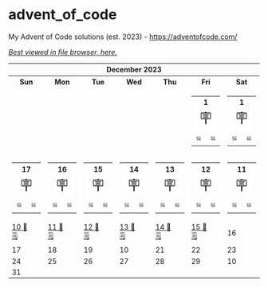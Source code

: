 # advent_of_code
My Advent of Code solutions (est. 2023) - https://adventofcode.com/

[_Best viewed in file browser, here._](README.md)
<!-- START_TOC -->
 

<table align="center" border="0" cellpadding="0" cellspacing="0" class="month" width="100%">
 <tr>
  <th class="month" colspan="7">
   December 2023
  </th>
 </tr>
 <tr>
  <th class="sun">
   Sun
  </th>
  <th class="mon">
   Mon
  </th>
  <th class="tue">
   Tue
  </th>
  <th class="wed">
   Wed
  </th>
  <th class="thu">
   Thu
  </th>
  <th class="fri">
   Fri
  </th>
  <th class="sat">
   Sat
  </th>
 </tr>
 <tr>
  <td class="noday">
  </td>
  <td class="noday">
  </td>
  <td class="noday">
  </td>
  <td class="noday">
  </td>
  <td class="noday">
  </td>
  <td class="fri">
       <table>
        <th colspan="2">1</th>
        <tr>
          <td colspan="2" align="center"><a href="2023/2.txt"><kbd><img src="static/placard.svg"</kbd></a></td>
        </tr>
        <tr>
<!--           <td><a href="2023/2.py"><kbd>🐍</kbd></a></td> -->
         <td align="center"><a href="2023/2.txt"><kbd> <img src="static/ticket.svg" width="19"> </kbd></a></td>
          <td align="center"><a href="2023/2.py"><kbd> <img width="19" src="static/snake.svg"></kbd></a></td>
        </tr>
      </table>
<!--    <a href="2023/1.py">
    1 🪧
   </a>
   <br/>
   <a href="2023/1.txt">
    🐍
   </a>
   <a href="2023/1.txt">
    🎫
   </a> -->
  </td>
  <td class="sat">
       <table>
                <th colspan="2">1</th>
        <tr>
          <td colspan="2" align="center"><a href="2023/2.txt"><kbd><img src="static/placard.svg"></kbd></a></td>
        </tr>
        <tr>
<!--           <td><a href="2023/2.py"><kbd>🐍</kbd></a></td> -->
         <td align="center"><a href="2023/2.py"><kbd> <img src="static/ticket.svg" width="19"> </kbd></a></td>
          <td align="center" href="https://google.com"><kbd> <img width="19" src="static/snake.svg"></kbd></td>
        </tr>
      </table>
  </td>
 </tr>
 <tr>
  <td class="sun">
       <table>
                <th colspan="2">17</th>
        <tr>
          <td colspan="2" align="center"><a href="2023/2.txt"><kbd><img src="static/placard.svg"></kbd></a></td>
        </tr>
        <tr>
<!--           <td><a href="2023/2.py"><kbd>🐍</kbd></a></td> -->
         <td align="center"><a href="2023/2.py"><kbd> <img src="static/ticket.svg" width="19"> </kbd></a></td>
          <td align="center" href="https://google.com"><kbd> <img width="19" src="static/snake.svg"></kbd></td>
        </tr>
      </table>
  </td>
  <td class="mon">
       <table>
                <th colspan="2">16</th>
        <tr>
          <td colspan="2" align="center"><a href="2023/2.txt"><kbd><img src="static/placard.svg"></kbd></a></td>
        </tr>
        <tr>
<!--           <td><a href="2023/2.py"><kbd>🐍</kbd></a></td> -->
         <td align="center"><a href="2023/2.py"><kbd> <img src="static/ticket.svg" width="19"> </kbd></a></td>
          <td align="center" href="https://google.com"><kbd> <img width="19" src="static/snake.svg"></kbd></td>
        </tr>
      </table>
  </td>
  <td class="tue">
       <table>
                <th colspan="2">15</th>
        <tr>
          <td colspan="2" align="center"><a href="2023/2.txt"><kbd><img src="static/placard.svg"></kbd></a></td>
        </tr>
        <tr>
<!--           <td><a href="2023/2.py"><kbd>🐍</kbd></a></td> -->
         <td align="center"><a href="2023/2.py"><kbd> <img src="static/ticket.svg" width="19"> </kbd></a></td>
          <td align="center" href="https://google.com"><kbd> <img width="19" src="static/snake.svg"></kbd></td>
        </tr>
      </table>
  </td>
  <td class="wed">
       <table>
                <th colspan="2">14</th>
        <tr>
          <td colspan="2" align="center"><a href="2023/2.txt"><kbd><img src="static/placard.svg"></kbd></a></td>
        </tr>
        <tr>
<!--           <td><a href="2023/2.py"><kbd>🐍</kbd></a></td> -->
         <td align="center"><a href="2023/2.py"><kbd> <img src="static/ticket.svg" width="19"> </kbd></a></td>
          <td align="center" href="https://google.com"><kbd> <img width="19" src="static/snake.svg"></kbd></td>
        </tr>
      </table>
  </td>
  <td class="thu">
       <table>
                <th colspan="2">13</th>
        <tr>
          <td colspan="2" align="center"><a href="2023/2.txt"><kbd><img src="static/placard.svg"></kbd></a></td>
        </tr>
        <tr>
<!--           <td><a href="2023/2.py"><kbd>🐍</kbd></a></td> -->
         <td align="center"><a href="2023/2.py"><kbd> <img src="static/ticket.svg" width="19"> </kbd></a></td>
          <td align="center" href="https://google.com"><kbd> <img width="19" src="static/snake.svg"></kbd></td>
        </tr>
      </table>
  </td>
  <td class="fri">
       <table>
                <th colspan="2">12</th>
        <tr>
          <td colspan="2" align="center"><a href="2023/2.txt"><kbd><img src="static/placard.svg"></kbd></a></td>
        </tr>
        <tr>
<!--           <td><a href="2023/2.py"><kbd>🐍</kbd></a></td> -->
         <td align="center"><a href="2023/2.py"><kbd> <img src="static/ticket.svg" width="19"> </kbd></a></td>
          <td align="center" href="https://google.com"><kbd> <img width="19" src="static/snake.svg"></kbd></td>
        </tr>
      </table>
  </td>
  <td class="sat">
       <table>
                <th colspan="2">11</th>
        <tr>
          <td colspan="2" align="center"><a href="2023/2.txt"><kbd><img src="static/placard.svg"></kbd></a></td>
        </tr>
        <tr>
<!--           <td><a href="2023/2.py"><kbd>🐍</kbd></a></td> -->
         <td align="center"><a href="2023/2.py"><kbd> <img src="static/ticket.svg" width="19"> </kbd></a></td>
          <td align="center" href="https://google.com"><kbd> <img width="19" src="static/snake.svg"></kbd></td>
        </tr>
      </table>
  </td>
 </tr>
 <tr>
  <td class="sun">
   <a href="2023/10.py">
    10 🐍
   </a>
   <br/>
   <a href="2023/10.txt">
    🗒
   </a>
  </td>
  <td class="mon">
   <a href="2023/11.py">
    11 🐍
   </a>
   <br/>
   <a href="2023/11.txt">
    🗒
   </a>
  </td>
  <td class="tue">
   <a href="2023/12.py">
    12 🐍
   </a>
   <br/>
   <a href="2023/12.txt">
    🗒
   </a>
  </td>
  <td class="wed">
   <a href="2023/13.py">
    13 🐍
   </a>
   <br/>
   <a href="2023/13.txt">
    🗒
   </a>
  </td>
  <td class="thu">
   <a href="2023/14.py">
    14 🐍
   </a>
   <br/>
   <a href="2023/14.txt">
    🗒
   </a>
  </td>
  <td class="fri">
   <a href="2023/15.py">
    15 🐍
   </a>
   <br/>
   <a href="2023/15.txt">
    🗒
   </a>
  </td>
  <td class="sat">
   16
  </td>
 </tr>
 <tr>
  <td class="sun">
   17
  </td>
  <td class="mon">
   18
  </td>
  <td class="tue">
   19
  </td>
  <td class="wed">
   10
  </td>
  <td class="thu">
   21
  </td>
  <td class="fri">
   22
  </td>
  <td class="sat">
   23
  </td>
 </tr>
 <tr>
  <td class="sun">
   24
  </td>
  <td class="mon">
   25
  </td>
  <td class="tue">
   26
  </td>
  <td class="wed">
   27
  </td>
  <td class="thu">
   28
  </td>
  <td class="fri">
   29
  </td>
  <td class="sat">
   10
  </td>
 </tr>
 <tr>
  <td class="sun">
   31
  </td>
  <td class="noday">
  </td>
  <td class="noday">
  </td>
  <td class="noday">
  </td>
  <td class="noday">
  </td>
  <td class="noday">
  </td>
  <td class="noday">
  </td>
 </tr>
</table>
